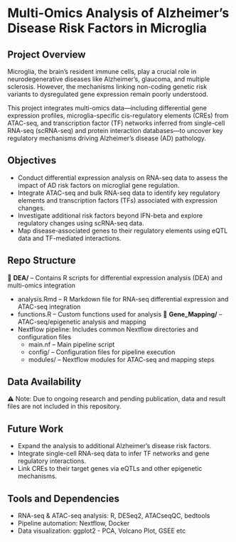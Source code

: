 # Multi-Omics Analysis of Alzheimer’s Disease Risk Factors in Microglia

## Project Overview
Microglia, the brain’s resident immune cells, play a crucial role in neurodegenerative diseases like Alzheimer’s, glaucoma, and multiple sclerosis. However, the mechanisms linking non-coding genetic risk variants to dysregulated gene expression remain poorly understood.

This project integrates multi-omics data—including differential gene expression profiles, microglia-specific cis-regulatory elements (CREs) from ATAC-seq, and transcription factor (TF) networks inferred from single-cell RNA-seq (scRNA-seq) and protein interaction databases—to uncover key regulatory mechanisms driving Alzheimer’s disease (AD) pathology.

## Objectives
- Conduct differential expression analysis on RNA-seq data to assess the impact of AD risk factors on microglial gene regulation.
- Integrate ATAC-seq and bulk RNA-seq data to identify key regulatory elements and transcription factors (TFs) associated with expression changes.
- Investigate additional risk factors beyond IFN-beta and explore regulatory changes using scRNA-seq data.
- Map disease-associated genes to their regulatory elements using eQTL data and TF-mediated interactions.

## Repo Structure 

📁 **DEA/** – Contains R scripts for differential expression analysis (DEA) and multi-omics integration
- analysis.Rmd – R Markdown file for RNA-seq differential expression and ATAC-seq integration
- functions.R – Custom functions used for analysis
📁 **Gene_Mapping/** – ATAC-seq/epigenetic analysis and mapping
- Nextflow pipeline: Includes common Nextflow directories and configuration files
  - main.nf – Main pipeline script
  - config/ – Configuration files for pipeline execution
  - modules/ – Nextflow modules for ATAC-seq and mapping steps

## Data Availability
⚠️ Note: Due to ongoing research and pending publication, data and result files are not included in this repository.

## Future Work
- Expand the analysis to additional Alzheimer’s disease risk factors.
- Integrate single-cell RNA-seq data to infer TF networks and gene regulatory interactions.
- Link CREs to their target genes via eQTLs and other epigenetic mechanisms.

## Tools and Dependencies
- RNA-seq & ATAC-seq analysis: R, DESeq2, ATACseqQC, bedtools
- Pipeline automation: Nextflow, Docker
- Data visualization: ggplot2 - PCA, Volcano Plot, GSEE etc

